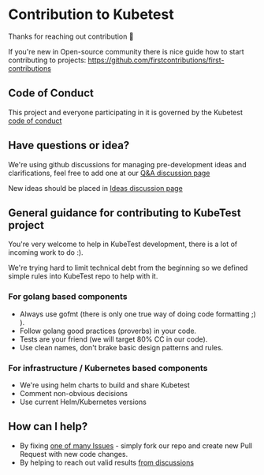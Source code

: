 # Contribution to Kubetest 

Thanks for reaching out contribution 🎉

If you're new in Open-source community there is nice guide how to start contributing to projects: 
https://github.com/firstcontributions/first-contributions

## Code of Conduct

This project and everyone participating in it is governed by the Kubetest [code of conduct](CODE_OF_CONDUCT.md)

## Have questions or idea? 

We're using github discussions for managing pre-development ideas and clarifications, feel free to add one at our [Q&A discussion page](https://github.com/kubeshop/kubetest/discussions/categories/q-a)

New ideas should be placed in [Ideas discussion page](https://github.com/kubeshop/kubetest/discussions/categories/ideas)



## General guidance for contributing to KubeTest project

You're very welcome to help in KubeTest development, there is a lot of incoming work to do :). 

We're trying hard to limit technical debt from the beginning so we defined simple rules into KubeTest repo to help with it.

### For golang based components

- Always use gofmt (there is only one true way of doing code formatting ;) ).
- Follow golang good practices (proverbs) in your code.
- Tests are your friend (we will target 80% CC in our code).
- Use clean names, don't brake basic design patterns and rules.

### For infrastructure / Kubernetes based components

- We're using helm charts to build and share Kubetest
- Comment non-obvious decisions
- Use current Helm/Kubernetes versions


## How can I help?

- By fixing [one of many Issues](https://github.com/kubeshop/kubetest/issues) - simply fork our repo and create new Pull Request with new code changes. 
- By helping to reach out valid results [from discussions](https://github.com/kubeshop/kubetest/discussions)

